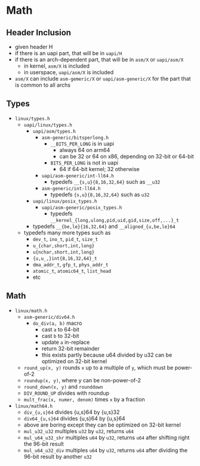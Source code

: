 Math
====

## Header Inclusion

- given header H
- if there is an uapi part, that will be in `uapi/H`
- if there is an arch-dependent part, that will be in `asm/X` or `uapi/asm/X`
  - in kernel, `asm/X` is included
  - in userspace, `uapi/asm/X` is included
- `asm/X` can include `asm-gemeric/X` or `uapi/asm-generic/X` for the part
  that is common to all archs

## Types

- `linux/types.h`
  - `uapi/linux/types.h`
    - `uapi/asm/types.h`
      - `asm-generic/bitsperlong.h`
        - `__BITS_PER_LONG` is in uapi
          - always 64 on arm64
          - can be 32 or 64 on x86, depending on 32-bit or 64-bit
        - `BITS_PER_LONG` is not in uapi
          - 64 if 64-bit kernel; 32 otherwise
      - `uapi/asm-generic/int-ll64.h`
         - typedefs `__{s,u}{8,16,32,64}` such as `__u32`
      - `asm-generic/int-ll64.h`
         - typedefs `{s,u}{8,16,32,64}` such as `u32`
    - `uapi/linux/posix_types.h`
      - `uapi/asm-generic/posix_types.h`
        - typedefs `__kernel_{long,ulong,pid,uid,gid,size,off,...}_t`
    - typedefs `__{be,le}{16,32,64}` and `__aligned_{u,be,le}64`
  - typedefs many more types such as
    - `dev_t`, `ino_t`, `pid_t`, `size_t`
    - `u_{char,short,int,long}`
    - `u{nchar,short,int,long}`
    - `{u,u_,}int{8,16,32,64}_t`
    - `dma_addr_t`, `gfp_t`, `phys_addr_t`
    - `atomic_t`, `atomic64_t`, `list_head`
    - etc

## Math

- `linux/math.h`
  - `asm-generic/div64.h`
    - `do_div(a, b)` macro
      - cast `a` to 64-bit
      - cast `b` to 32-bit
      - update `a` in-replace
      - return 32-bit remainder
      - this exists partly because u64 divided by u32 can be optimized on
        32-bit kernel
  - `round_up(x, y)` rounds `x` up to a multiple of `y`, which must be
    power-of-2
  - `roundup(x, y)`, where y can be non-power-of-2
  - `round_down(x, y)` and `rounddown`
  - `DIV_ROUND_UP` divides with roundup
  - `mult_frac(x, numer, denom)` times `x` by a fraction
- `linux/math64.h`
  - `div_{u,s}64` divides {u,s}64 by {u,s}32
  - `div64_{u,s}64` divides {u,s}64 by {u,s}64
  - above are boring except they can be optimized on 32-bit kernel
  - `mul_u32_u32` multiples `u32` by `u32`, returns `u64`
  - `mul_u64_u32_shr` multiples `u64` by `u32`, returns `u64` after shifting
    right the 96-bit result
  - `mul_u64_u32_div` multiples `u64` by `u32`, returns `u64` after dividing
    the 96-bit result by another `u32`
